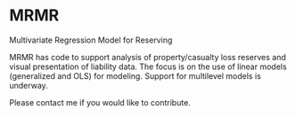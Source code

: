 MRMR
====

Multivariate Regression Model for Reserving

MRMR has code to support analysis of property/casualty loss reserves and visual presentation of liability data. The focus is on the use of linear models (generalized and OLS) for modeling. Support for multilevel models is underway.

Please contact me if you would like to contribute.
